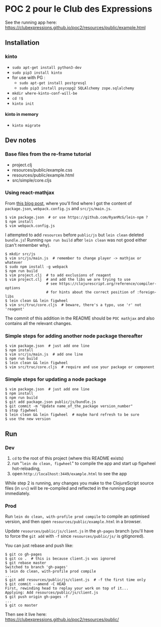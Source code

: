 # POC 2 pour le Club des Expressions

See the running app here:  
<https://clubexpressions.github.io/poc2/resources/public/example.html>

## Installation

### kinto

* `sudo apt-get install python3-dev`
* `sudo pip3 install kinto`
* for use with PG :
  * `sudo apt-get install postgresql`
  * `sudo pip3 install psycopg2 SQLAlchemy zope.sqlalchemy`
* `mkdir where-kinto-conf-will-be`
* `cd !$`
* `kinto init`

#### kinto in memory

* `kinto migrate`

## Dev notes

### Base files from the re-frame tutorial

*  project.clj
*  resources/public/example.css
*  resources/public/example.html
*  src/simple/core.cljs

### Using react-mathjax

From [this blog post](http://blob.tomerweller.com/reagent-import-react-components-from-npm),
where you'll find where I got the content of `package.json`,
`webpack.config.js` and `src/js/main.js`.

    $ vim package.json  # or use https://github.com/RyanMcG/lein-npm ?
    $ npm install
    $ vim webpack.config.js

I attempted to add `resources` before `public/js` but `lein clean` deleted
`bundle.js`! Running `npm run build` after `lein clean` was not good either
(can't remember why).

    $ mkdir src/js
    $ vim src/js/main.js  # remember to change player -> mathjax or whatever
    $ sudo npm install -g webpack
    $ npm run build
    $ vim project.clj  # to add exclusions of reagent
    $ vim project.clj  # and add the libs we are trying to use
                       # see https://clojurescript.org/reference/compiler-options
                       # for hints about the correct position of :foreign-libs
    $ lein clean && lein figwheel
    $ vim src/truc/core.cljs  # beware, there's a typo, use 'r' not 'reagent'

The commit of this addition in the README should be `POC mathjax` and also
contains all the relevant changes.

### Simple steps for adding another node package thereafter

    $ vim package.json  # just add one line
    $ npm install
    $ vim src/js/main.js  # add one line
    $ npm run build
    $ lein clean && lein figwheel
    $ vim src/truc/core.cljs  # require and use your package or component

### Simple steps for updating a node package

    $ vim package.json  # just add one line
    $ npm install
    $ npm run build
    $ git add package.json public/js/bundle.js
    $ git commit -m "Update name_of_the_package version_number"
    $ stop figwheel
    $ lein clean && lein figwheel  # maybe hard refresh to be sure
    $ use the new version

## Run

### Dev

1. `cd` to the root of this project (where this README exists)
2. run "`lein do clean, figwheel`"  to compile the app and start up
   figwheel hot-reloading, 
3. open `http://localhost:3449/example.html` to see the app

While step 2 is running, any changes you make to the ClojureScript 
source files (in `src`) will be re-compiled and reflected in the running 
page immediately.

### Prod

Run `lein do clean, with-profile prod compile` to compile an optimised 
version, and then open `resources/public/example.html` in a browser.

Update `resources/public/js/client.js` in the `gh-pages` branch (you'll have
to force the `git add` with `-f` since `resources/public/js/` is gitignored).

You can just rebase and push like:

    $ git co gh-pages
    $ git co .  # this is because client.js was ignored
    $ git rebase master
    Switched to branch 'gh-pages'
    $ lein do clean, with-profile prod compile
    ...
    $ git add resources/public/js/client.js  # -f the first time only
    $ git commit --amend -C HEAD
    First, rewinding head to replay your work on top of it...
    Applying: Add resources/public/js/client.js
    $ git push origin gh-pages -f
    ...
    $ git co master

Then see it live here:  
<https://clubexpressions.github.io/poc2/resources/public/>

